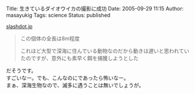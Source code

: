 Title: 生きているダイオウイカの撮影に成功
Date: 2005-09-29 11:15
Author: masayukig
Tags: science
Status: published

[slashdot.jp](http://slashdot.jp/science/05/09/28/1357205.shtml?topic=62)

> この個体の全長は8m程度
>
> これほど大型で深海に住んでいる動物なのだから動きは遅いと思われていたのですが、意外にも素早く餌を捕獲しようとした

だそうです。  
すごいなー。でも、こんなのにであったら怖いなー。  
まぁ、深海生物なので、滅多に遇うことは無いでしょうが。
